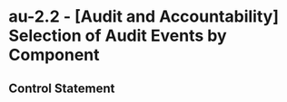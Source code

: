 # au-2.2 - \[Audit and Accountability\] Selection of Audit Events by Component

## Control Statement
